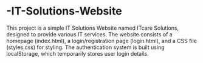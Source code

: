 # -IT-Solutions-Website
This project is a simple IT Solutions Website named ITcare Solutions, designed to provide various IT services. The website consists of a homepage (index.html), a login/registration page (login.html), and a CSS file (styles.css) for styling. The authentication system is built using localStorage, which temporarily stores user login details.
